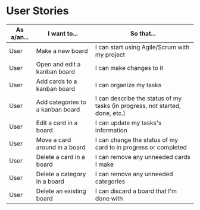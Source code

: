 # User Stories

| As a/an... | I want to...     | So that... |
| ---------- | ---------------- | ---------- |
| User       | Make a new board | I can start using Agile/Scrum with my project |
| User       | Open and edit a kanban board | I can make changes to it |
| User       | Add cards to a kanban board | I can organize my tasks |
| User       | Add categories to a kanban board | I can describe the status of my tasks (in progress, not started, done, etc.) | 
| User       | Edit a card in a board | I can update my tasks's information |
| User       | Move a card around in a board | I can change the status of my card to in progress or completed |
| User       | Delete a card in a board | I can remove any unneeded cards I make |
| User       | Delete a category in a board | I can remove any unneeded categories |
| User       | Delete an existing board | I can discard a board that I'm done with |